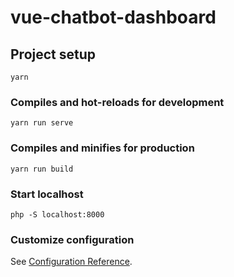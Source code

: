 # vue-chatbot-dashboard

## Project setup
```
yarn
```

### Compiles and hot-reloads for development
```
yarn run serve
```

### Compiles and minifies for production
```
yarn run build
```

### Start localhost
```
php -S localhost:8000
```

### Customize configuration
See [Configuration Reference](https://cli.vuejs.org/config/).
